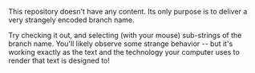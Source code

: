 This repository doesn't have any content. Its only purpose is to deliver a very strangely encoded branch name.

Try checking it out, and selecting (with your mouse) sub-strings of the branch name. You'll likely observe some strange behavior -- but it's working exactly as the text and the technology your computer uses to render that text is designed to!
